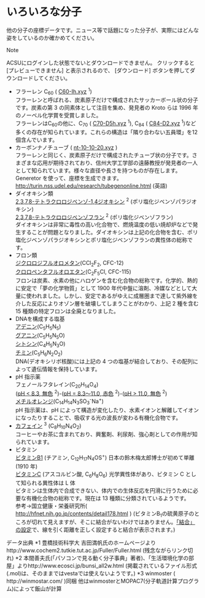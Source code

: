 # いろいろな分子

他の分子の座標データです。ニュース等で話題になった分子が、実際にはどんな姿をしているのか確かめてください。

>[!note]
>ACSUにログインした状態でないとダウンロードできません。
>クリックすると [プレビューできません] と表示されるので、 [ダウンロード] ボタンを押してダウンロードしてください。

- フラーレン C<sub>60</sub> ( <a href="https://drive.google.com/file/d/1iZFIsWPXU0127XlVJwRk2M8UK-KkCzHW">C60-Ih.xyz</a> <sup>1</sup>)  
フラーレンと呼ばれる、炭素原子だけで構成されたサッカーボール状の分子です。炭素の第 3 の同素体として注目を集め、発見者の Kroto らは 1996 年のノーベル化学賞を受賞しました。  
フラーレンはC<sub>60</sub>の他に、C<sub>70</sub> ( <a href="https://drive.google.com/file/d/1D1Yk930Bc6vQQybJKufGMNdH32dPXxZI">C70-D5h.xyz</a> <sup>1</sup>), C<sub>84</sub> ( <a href="https://drive.google.com/file/d/1y3FhQqhRhG9rk3hQmCIrTyyQ6APcXfmx">C84-D2.xyz</a> <sup>1</sup>)など多くの存在が知られています。これらの構造は「隣り合わない五員環」を12個含んでいます。
- カーボンナノチューブ ( <a href="https://drive.google.com/file/d/1iYnXVpgQiQVyxVzWMpe9wd5GMEYCKMc3/view">nt-10-10-20.xyz</a> )  
フラーレンと同じく、炭素原子だけで構成されたチューブ状の分子です。さまざまな応用が期待されており、信州大学工学部の遠藤教授が発見者の一人として知られています。様々な直径や長さを持つものが存在します。  
Generetor を使って、座標を生成できます。  
http://turin.nss.udel.edu/research/tubegenonline.html (英語)
- ダイオキシン類  
<a href="https://drive.google.com/file/d/19EcQFj25s2QC-MvXxcVhTctWRi24v0Us" download="tcdd.xyz">2,3,7,8-テトラクロロジベンゾ-1,4ジオキシン</a> <sup>2</sup> (ポリ塩化ジベンゾパラジオキシン)  
<a href="https://drive.google.com/file/d/1HTyrWItw_NBWy4wRBtVF-tDva2PaCLgA" download="4cdf1.xyz">2,3,7,8-テトラクロロジベンゾフラン</a> <sup>2</sup> (ポリ塩化ジベンゾフラン)  
ダイオキシンは非常に毒性の高い化合物で、燃焼温度の低い焼却炉などで発生することが問題となりました。ダイオキシンは上記の化合物を含む、ポリ塩化ジベンゾパラジオキシンとポリ塩化ジベンゾフランの異性体の総称です。  
- フロン類  
<a href="https://drive.google.com/file/d/1mWz7FjlZsMklzUhdJ4G1YRDEsXfRW77U" download="CCl2F2.xyz">ジクロロジフルオロメタン</a>(CCl<sub>2</sub>F<sub>2</sub>, CFC-12)  
<a href="https://drive.google.com/file/d/1eSDGATDqzOoTcmCnBc0ck6or9tOBhy8z" download="C2F5Cl.xyz">クロロペンタフルオロエタン</a>(C<sub>2</sub>F<sub>5</sub>Cl, CFC-115)  
フロンは炭素、水素の他にハロゲンを含む化合物の総称です。化学的、熱的に安定で「夢の化学物質」として 1900 年代中盤に溶剤、冷媒などとして大量に使われました。しかし、安定であるがゆえに成層圏まで達して紫外線を介した反応によりオゾン層を破壊してしまうことがわかり、上記 2 種を含む 15 種類の特定フロンは全廃となりました。
- DNAを構成する塩基  
<a href="https://drive.google.com/file/d/1gmCsuXcLNEIoGscxL-2IGEPcOEZm4Her" download="Adenine.xyz">アデニン</a>(C<sub>5</sub>H<sub>5</sub>N<sub>5</sub>)  
<a href="https://drive.google.com/file/d/1Kga7BuLcxFecxkYtKcwYwnYmrfgNt8ee" download="Guanine.xyz">グアニン</a>(C<sub>5</sub>H<sub>5</sub>N<sub>5</sub>O)  
<a href="https://drive.google.com/file/d/14tq6E1w-1EYuiPa-fhAv2KUJF6xxaeWX" download="Cytosine.xyz">シトシン</a>(C<sub>4</sub>H<sub>5</sub>N<sub>3</sub>O)  
<a href="https://drive.google.com/file/d/1VJQ_U0mCs25UQxlJlQZXFACI3hMd_E9w" download="Thymine.xyz">チミン</a>(C<sub>5</sub>H<sub>6</sub>N<sub>2</sub>O<sub>2</sub>)  
DNA(デオキシリボ核酸)には上記の 4 つの塩基が結合しており、その配列によって遺伝情報を保持しています。
- pH 指示薬  
フェノールフタレイン(C<sub>20</sub>H<sub>14</sub>O<sub>4</sub>)  
(<a href="https://drive.google.com/file/d/15DMqeSCyD6mh7NSFeHGBsknxDYj5pIqm" download="phph1.xyz">pH &lt; 8.3, 無色</a> <sup>2</sup>)-(<a href="https://drive.google.com/file/d/1sYLOWBDSU0i2oXa8qTH__Nj6zX-LptWM" download="phph2.xyz">pH = 8.3～11.0, 赤色</a> <sup>2</sup>)-(<a href="https://drive.google.com/file/d/16P987acco_GjroWYkW7W-K03H_qdcQZD" download="phph3.xyz">pH &gt; 11.0, 無色</a> <sup>2</sup>)  
<a href="https://drive.google.com/file/d/1f8U9xhCnE5dM8NQoLj6XWPGnc6utEbP-" download="MO.xyz">メチルオレンジ</a>(C<sub>14</sub>H<sub>14</sub>N<sub>3</sub>SO<sub>3</sub><sup>-</sup>Na<sup>+</sup>)  
pH 指示薬は、pH によって構造が変化したり、水素イオンと解離してイオンになったりすることで、吸収する光の波長が変わる有機化合物です。  
- <a href="https://drive.google.com/file/d/1SraD6ygHb2YLCTKHJgc__jA4oibX-9ID" download="Caffeine.xyz">カフェイン</a> <sup>3</sup> (C<sub>8</sub>H<sub>10</sub>N<sub>4</sub>O<sub>2</sub>)  
コーヒーやお茶に含まれており、興奮剤、利尿剤、強心剤としての作用が知られています。
- ビタミン  
<a href="https://drive.google.com/file/d/1GEj1EMTYGDI53952RRBQxCUTLuU5DDir" download="Thiamin.xyz">ビタミンB1</a> (チアミン, C<sub>12</sub>H<sub>17</sub>N<sub>4</sub>OS<sup>+</sup>)
日本の鈴木梅太郎博士が初めて単離(1910 年)  
<a href="https://drive.google.com/file/d/1Z5XXcAQRaiicq_TBowEKGL3DerKX7qmX" download="AscorbicAcid.xyz">ビタミンC</a> (アスコルビン酸, C<sub>6</sub>H<sub>8</sub>O<sub>6</sub>)
光学異性体があり、ビタミン C として知られる異性体は L 体  
ビタミンは生体内で合成できない、体内での生体反応を円滑に行うために必要な有機化合物の総称です。現在は 13 種類に分類されているようです。  
参考→国立健康・栄養研究所( http://hfnet.nih.go.jp/contents/detail178.html )
(ビタミンB<sub>1</sub>の硫黄原子のところが切れて見えますが、そこに結合がないわけではありません。<a title="原子間にひく線の設定" href="http://science.shinshu-u.ac.jp/~tiiyama/?page_id=3246">「結合」の設定</a>で、線を引く距離を正しく設定すると結合が表示されます。)</li>
</ul>
データ出典
*1 豊橋技術科学大 吉田満帆氏のホームページよりhttp://www.cochem2.tutkie.tut.ac.jp/Fuller/Fuller.html
(残念ながらリンク切れ)
*2 本間善夫氏(「パソコンで見る動く分子事典」著者)、「生活環境化学の部屋」よりhttp://www.ecosci.jp/bunsi_all2w.html
(掲載されているファイル形式(.mol)は、そのままではvestaでは使えないようです。)
*3 winmoster ( http://winmostar.com/ )同梱
他はwinmosterとMOPAC7(分子軌道計算プログラム)によって飯山が計算
